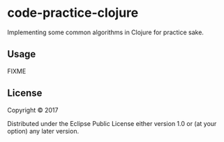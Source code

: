 # code-practice-clojure

Implementing some common algorithms in Clojure for practice sake.

## Usage

FIXME

## License

Copyright © 2017

Distributed under the Eclipse Public License either version 1.0 or (at
your option) any later version.
